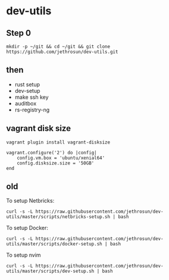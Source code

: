 # dev-utils


## Step 0
```
mkdir -p ~/git && cd ~/git && git clone https://github.com/jethrosun/dev-utils.git
```

## then

+ rust setup
+ dev-setup
+ make ssh key
+ auditbox
+ rs-registry-ng


## vagrant disk size
```
vagrant plugin install vagrant-disksize
```

```
vagrant.configure('2') do |config|
    config.vm.box = 'ubuntu/xenial64'
    config.disksize.size = '50GB'
end
```

## old
To setup Netbricks:
```
curl -s -L https://raw.githubusercontent.com/jethrosun/dev-utils/master/scripts/netbricks-setup.sh | bash
```

To setup Docker:
```
curl -s -L https://raw.githubusercontent.com/jethrosun/dev-utils/master/scripts/docker-setup.sh | bash
```

To setup nvim
```
curl -s -L https://raw.githubusercontent.com/jethrosun/dev-utils/master/scripts/dev-setup.sh | bash
```
